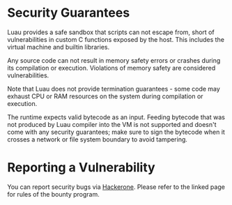 # Security Guarantees

Luau provides a safe sandbox that scripts can not escape from, short of vulnerabilities in custom C functions exposed by the host. This includes the virtual machine and builtin libraries.

Any source code can not result in memory safety errors or crashes during its compilation or execution. Violations of memory safety are considered vulnerabilities.

Note that Luau does not provide termination guarantees - some code may exhaust CPU or RAM resources on the system during compilation or execution.

The runtime expects valid bytecode as an input. Feeding bytecode that was not produced by Luau compiler into the VM is not supported and
doesn't come with any security guarantees; make sure to sign the bytecode when it crosses a network or file system boundary to avoid tampering.

# Reporting a Vulnerability

You can report security bugs via [Hackerone](https://hackerone.com/roblox). Please refer to the linked page for rules of the bounty program.
